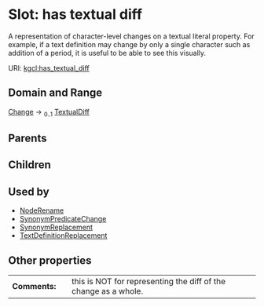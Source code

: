
# Slot: has textual diff


A representation of character-level changes on a textual literal property. For example, if a text definition may change by only a single character such as addition of a period, it is useful to be able to see this visually.

URI: [kgcl:has_textual_diff](http://w3id.org/kgcl_schema/has_textual_diff)


## Domain and Range

[Change](Change.md) &#8594;  <sub>0..1</sub> [TextualDiff](TextualDiff.md)

## Parents


## Children


## Used by

 * [NodeRename](NodeRename.md)
 * [SynonymPredicateChange](SynonymPredicateChange.md)
 * [SynonymReplacement](SynonymReplacement.md)
 * [TextDefinitionReplacement](TextDefinitionReplacement.md)

## Other properties

|  |  |  |
| --- | --- | --- |
| **Comments:** | | this is NOT for representing the diff of the change as a whole. |

